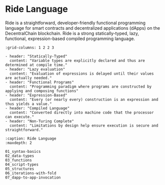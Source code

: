# Ride Language

Ride is a straightforward, developer-friendly functional programming language for smart contracts and decentralized applications (dApps) on the DecentralChain blockchain. Ride is a strong statically-typed, lazy, functional, expression-based compiled programming language. 

```{gallery-grid}
:grid-columns: 1 2 2 3

- header: "Statically-Typed"
  content: "Variable types are explicitly declared and thus are determined at compile time."
- header: "Lazy evaluation"
  content: "Evaluation of expressions is delayed until their values are actually needed."
- header: "Functional Programs"
  content: "Programming paradigm where programs are constructed by applying and composing functions"
- header: "Expression-Based"
  content: "Every (or nearly every) construction is an expression and thus yields a value."
- header: "Compiled Language"
  content: "Converted directly into machine code that the processor can execute."
- header: "Non-Turing Complete"
  content: "Limitations by design help ensure execution is secure and straightforward."
```

```{toctree}
:caption: Ride Language
:maxdepth: 2

01_syntax-basics
02_data-types
03_functions
04_script-types
05_structures
06_iterations-with-fold
07_dapp-to-app-invocation
```